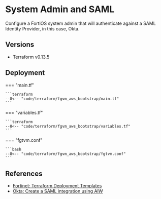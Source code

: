 # System Admin and SAML

Configure a FortiOS system admin that will authenticate against a SAML
Identity Provider, in this case, Okta.


## Versions
- Terraform v0.13.5


## Deployment

=== "main.tf"

    ```terraform
    --8<-- "code/terraform/fgvm_aws_bootstrap/main.tf"
    ```

=== "variables.tf"

    ```terraform
    --8<-- "code/terraform/fgvm_aws_bootstrap/variables.tf"
    ```

=== "fgtvm.conf"

    ```bash
    --8<-- "code/terraform/fgvm_aws_bootstrap/fgtvm.conf"
    ```


## References
- [Fortinet: Terraform Deployment Templates](https://github.com/fortinet/fortigate-terraform-deploy)
- [Okta: Create a SAML integration using AIW](https://help.okta.com/en/prod/Content/Topics/Apps/Apps_App_Integration_Wizard_SAML.htm)
